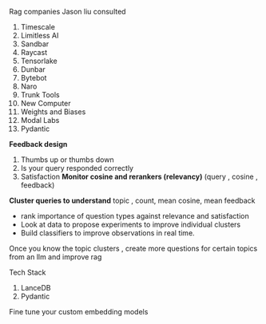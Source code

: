 Rag companies Jason liu consulted
1. Timescale
2. Limitless AI
3. Sandbar
4. Raycast
5. Tensorlake
6. Dunbar
7. Bytebot
8. Naro
9. Trunk Tools
10. New Computer
11. Weights and Biases
12. Modal Labs
13. Pydantic

**Feedback design**
1. Thumbs up or thumbs down 
2. Is your query responded correctly 
3. Satisfaction
**Monitor cosine and rerankers (relevancy)**
(query , cosine , feedback)

**Cluster queries to understand** 
topic , count, mean cosine, mean feedback
- rank importance of question types against relevance and satisfaction 
- Look at data to propose experiments to improve individual clusters 
- Build classifiers to improve observations in real time.

Once you know the topic clusters , create more questions for certain topics from an llm and improve rag

Tech Stack
1. LanceDB
2. Pydantic

Fine tune your custom embedding models

